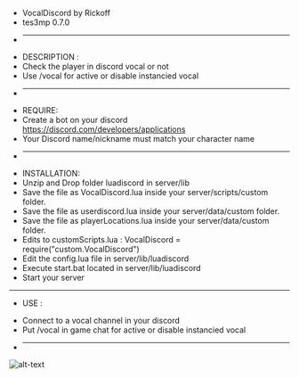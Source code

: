 * VocalDiscord by Rickoff
* tes3mp 0.7.0
* --------------------------
* DESCRIPTION :
* Check the player in discord vocal or not
* Use /vocal for active or disable instancied vocal
* ---------------------------
* REQUIRE:
* Create a bot on your discord https://discord.com/developers/applications
* Your Discord name/nickname must match your character name
* ---------------------------
* INSTALLATION:
* Unzip and Drop folder luadiscord in server/lib
* Save the file as VocalDiscord.lua inside your server/scripts/custom folder.
* Save the file as userdiscord.lua inside your server/data/custom folder.
* Save the file as playerLocations.lua inside your server/data/custom folder.
* Edits to customScripts.lua : VocalDiscord = require("custom.VocalDiscord")
* Edit the config.lua file in server/lib/luadiscord
* Execute start.bat located in server/lib/luadiscord
* Start your server
---------------------------
- USE :
* Connect to a vocal channel in your discord
* Put /vocal in game chat for active or disable instancied vocal
* -------------------------- 
 ![alt-text](https://github.com/rickoff/Tes3mp-Ecarlate-Script/blob/0.7.0/VoiceBot/ac7c1c20e9390b53baedc525f231e44f.gif)
